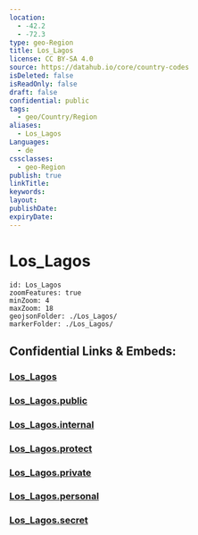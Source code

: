 ```yaml
---
location:
  - -42.2
  - -72.3
type: geo-Region
title: Los_Lagos
license: CC BY-SA 4.0
source: https://datahub.io/core/country-codes
isDeleted: false
isReadOnly: false
draft: false
confidential: public
tags:
  - geo/Country/Region
aliases:
  - Los_Lagos
Languages:
  - de
cssclasses:
  - geo-Region
publish: true
linkTitle:
keywords:
layout:
publishDate:
expiryDate:
---
```


# Los_Lagos

```leaflet
id: Los_Lagos
zoomFeatures: true 
minZoom: 4 
maxZoom: 18
geojsonFolder: ./Los_Lagos/
markerFolder: ./Los_Lagos/
```


## Confidential Links & Embeds: 

### [Los_Lagos](/_Standards/Earth/Continent/America~South/Chile/regions~Chile/Los_Lagos.md) 

### [Los_Lagos.public](/_public/Earth/Continent/America~South/Chile/regions~Chile/Los_Lagos.public.md) 

### [Los_Lagos.internal](/_internal/Earth/Continent/America~South/Chile/regions~Chile/Los_Lagos.internal.md) 

### [Los_Lagos.protect](/_protect/Earth/Continent/America~South/Chile/regions~Chile/Los_Lagos.protect.md) 

### [Los_Lagos.private](/_private/Earth/Continent/America~South/Chile/regions~Chile/Los_Lagos.private.md) 

### [Los_Lagos.personal](/_personal/Earth/Continent/America~South/Chile/regions~Chile/Los_Lagos.personal.md) 

### [Los_Lagos.secret](/_secret/Earth/Continent/America~South/Chile/regions~Chile/Los_Lagos.secret.md)

